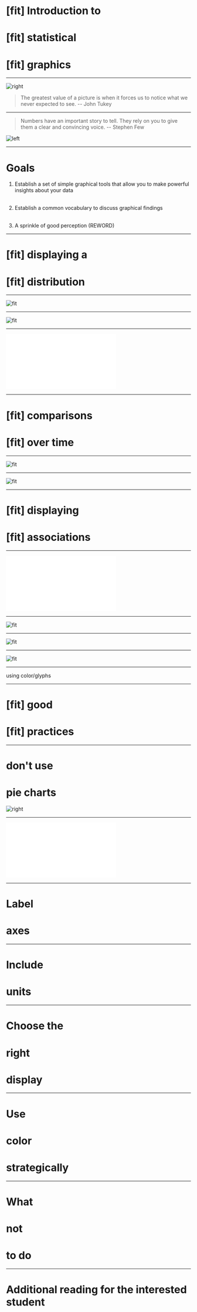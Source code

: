# [fit] Introduction to
# [fit] statistical
# [fit] graphics

---

![right](http://40.media.tumblr.com/d40265f21bd82e8f7d176e749709cb68/tumblr_n5bjc0FAzF1tbsfg3o1_1280.jpg)

> The greatest value of a picture is when it forces us to notice what we never expected to see.
-- John Tukey

---

> Numbers have an important story to tell. They rely on you to give them a clear and convincing voice.
-- Stephen Few

![left](https://utcbanews.files.wordpress.com/2014/06/stephen-few.jpg)

---

# Goals

1. Establish a set of simple graphical tools that allow you to make powerful insights about your data  <br> <br>

2. Establish a common vocabulary to discuss graphical findings <br> <br>

3. A sprinkle of good perception (REWORD)

---

# [fit] displaying a
# [fit] distribution

---

![fit](http://i0.wp.com/espnfivethirtyeight.files.wordpress.com/2014/11/chalabi-flowers-feature-commonname-1.png?quality=90&strip=all&w=1150&ssl=1)

---

![fit](03-figs/chipotle-calories.png)

---

![fit](03-figs/age-congress.pdf)

---


# [fit] comparisons
# [fit] over time

---

![fit](http://revolution-computing.typepad.com/.a/6a010534b1db25970b01b7c88b0f07970b-pi)

---

![fit](http://revolution-computing.typepad.com/.a/6a010534b1db25970b01b8d21111de970c-pi)

---

# [fit] displaying
# [fit] associations

---


![fit](03-figs/movies-audience-critics.pdf)

---

![fit](http://i1.wp.com/www.microbrewdata.com/wp-content/uploads/2016/01/output.png)

---

![fit](03-figs/friends-college-degrees.png)

---

![fit](http://espnfivethirtyeight.files.wordpress.com/2014/12/roeder-feature-lawschools1.png)

---

using color/glyphs

---

# [fit] good
# [fit] practices


---
# 
# don't use 
# pie charts

![right](03-figs/datasci-survey-original.jpg)

---

![fit](03-figs/datasci-survey.pdf)

---

# Label
# axes

---

#  Include
#  units

---

#  Choose the
#  right
#  display

---

#  Use
#  color
#  strategically

---

#  What
#  not
#  to do

---

# Additional reading for the interested student
